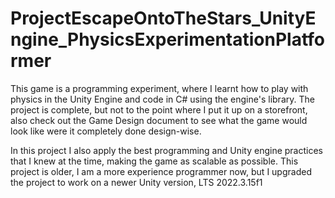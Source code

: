 # ProjectEscapeOntoTheStars_UnityEngine_PhysicsExperimentationPlatformer
This game is a programming experiment, where I learnt how to play with physics in the Unity Engine and code in C# using the engine's library. The project is complete, but not to the point where I put it up on a storefront, also check out the Game Design document to see what the game would look like were it completely done design-wise.

In this project I also apply the best programming and Unity engine practices that I knew at the time, making the game as scalable as possible. This project is older, I am a more experience programmer now, but I upgraded the project to work on a newer Unity version, LTS 2022.3.15f1
